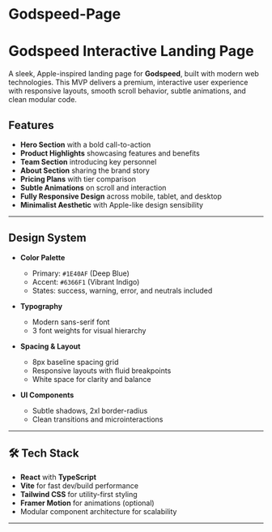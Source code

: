 # Godspeed-Page
# Godspeed Interactive Landing Page

A sleek, Apple-inspired landing page for **Godspeed**, built with modern web technologies. This MVP delivers a premium, interactive user experience with responsive layouts, smooth scroll behavior, subtle animations, and clean modular code.

##  Features

- **Hero Section** with a bold call-to-action  
- **Product Highlights** showcasing features and benefits  
- **Team Section** introducing key personnel  
- **About Section** sharing the brand story  
- **Pricing Plans** with tier comparison  
- **Subtle Animations** on scroll and interaction  
- **Fully Responsive Design** across mobile, tablet, and desktop  
- **Minimalist Aesthetic** with Apple-like design sensibility  

---

## Design System

- **Color Palette**  
  - Primary: `#1E40AF` (Deep Blue)  
  - Accent: `#6366F1` (Vibrant Indigo)  
  - States: success, warning, error, and neutrals included

- **Typography**  
  - Modern sans-serif font  
  - 3 font weights for visual hierarchy

- **Spacing & Layout**  
  - 8px baseline spacing grid  
  - Responsive layouts with fluid breakpoints  
  - White space for clarity and balance

- **UI Components**  
  - Subtle shadows, 2xl border-radius  
  - Clean transitions and microinteractions  

---

## 🛠 Tech Stack

- **React** with **TypeScript**  
- **Vite** for fast dev/build performance  
- **Tailwind CSS** for utility-first styling  
- **Framer Motion** for animations (optional)  
- Modular component architecture for scalability  

---

